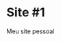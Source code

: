 # Site #1
<p>Meu site pessoal</p>
<img src="https://raw.githubusercontent.com/tonipsantos/site-pessoal/master/imagens/lab.jpg" alt:="Antoniel Santos" width="310px" height="320px>

